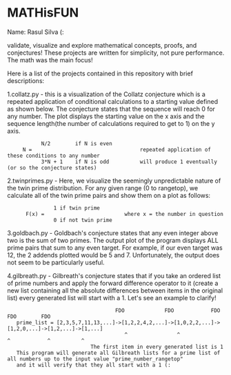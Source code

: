 # MATHisFUN
Name: Rasul Silva (:

validate, visualize and explore mathematical concepts, proofs, and conjectures!
These projects are written for simplicity, not pure performance. The math was the main
focus!

Here is a list of the projects contained in this repository with brief descriptions:

1.collatz.py - this is a visualization of the Collatz conjecture which is a repeated application of conditional calculations to a starting value defined as shown below. The conjecture states that the sequence will reach 0 for any number. The plot displays the starting value on the x axis and the sequence length(the number of calculations required to get to 1) on the y axis.
               
               N/2        if N is even       
         N =                                   repeated application of these conditions to any number 
               3*N + 1    if N is odd          will produce 1 eventually (or so the conjecture states)                                                  
               
2.twinprimes.py - Here, we visualize the seemingly unpredictable nature of the twin prime distribution. For any given range (0 to rangetop), we calculate all of the twin prime pairs and show them on a plot as follows:
               
                   1 if twin prime
          F(x) =                          where x = the number in question
                   0 if not twin prime
                   
3.goldbach.py - Goldbach's conjecture states that any even integer above two is the sum of two primes. The output plot of the program displays ALL prime pairs that sum to any even target. For example, if our even target was 12, the 2 addends plotted would be 5 and 7. Unfortunately, the output does not seem to be particularly useful.    
                 
4.gilbreath.py - Gilbreath's conjecture states that if you take an ordered list of prime numbers and apply the forward difference operator to it (create a new list containing all the absolute differences between items in the original list) every generated list will start with a 1. Let's see an example to clarify!

                                       FDO             FDO            FDO          FDO        FDO
       prime_list = [2,3,5,7,11,13,...]->[1,2,2,4,2,...]->[1,0,2,2,...]->[1,2,0,...]->[1,2,...]->[1,...]
                                          ^                ^              ^            ^          ^
                               The first item in every generated list is 1
       This program will generate all Gilbreath lists for a prime list of all numbers up to the input value "prime_number_rangetop"
       and it will verify that they all start with a 1 (:
                
 
                   

